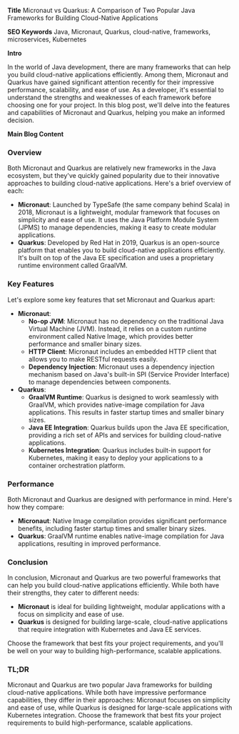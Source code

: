 **Title**
Micronaut vs Quarkus: A Comparison of Two Popular Java Frameworks for Building Cloud-Native Applications

**SEO Keywords**
Java, Micronaut, Quarkus, cloud-native, frameworks, microservices, Kubernetes

**Intro**

In the world of Java development, there are many frameworks that can help you build cloud-native applications efficiently. Among them, Micronaut and Quarkus have gained significant attention recently for their impressive performance, scalability, and ease of use. As a developer, it's essential to understand the strengths and weaknesses of each framework before choosing one for your project. In this blog post, we'll delve into the features and capabilities of Micronaut and Quarkus, helping you make an informed decision.

**Main Blog Content**

### Overview

Both Micronaut and Quarkus are relatively new frameworks in the Java ecosystem, but they've quickly gained popularity due to their innovative approaches to building cloud-native applications. Here's a brief overview of each:

* **Micronaut**: Launched by TypeSafe (the same company behind Scala) in 2018, Micronaut is a lightweight, modular framework that focuses on simplicity and ease of use. It uses the Java Platform Module System (JPMS) to manage dependencies, making it easy to create modular applications.
* **Quarkus**: Developed by Red Hat in 2019, Quarkus is an open-source platform that enables you to build cloud-native applications efficiently. It's built on top of the Java EE specification and uses a proprietary runtime environment called GraalVM.

### Key Features

Let's explore some key features that set Micronaut and Quarkus apart:

* **Micronaut**:
	+ **No-op JVM**: Micronaut has no dependency on the traditional Java Virtual Machine (JVM). Instead, it relies on a custom runtime environment called Native Image, which provides better performance and smaller binary sizes.
	+ **HTTP Client**: Micronaut includes an embedded HTTP client that allows you to make RESTful requests easily.
	+ **Dependency Injection**: Micronaut uses a dependency injection mechanism based on Java's built-in SPI (Service Provider Interface) to manage dependencies between components.
* **Quarkus**:
	+ **GraalVM Runtime**: Quarkus is designed to work seamlessly with GraalVM, which provides native-image compilation for Java applications. This results in faster startup times and smaller binary sizes.
	+ **Java EE Integration**: Quarkus builds upon the Java EE specification, providing a rich set of APIs and services for building cloud-native applications.
	+ **Kubernetes Integration**: Quarkus includes built-in support for Kubernetes, making it easy to deploy your applications to a container orchestration platform.

### Performance

Both Micronaut and Quarkus are designed with performance in mind. Here's how they compare:

* **Micronaut**: Native Image compilation provides significant performance benefits, including faster startup times and smaller binary sizes.
* **Quarkus**: GraalVM runtime enables native-image compilation for Java applications, resulting in improved performance.

### Conclusion

In conclusion, Micronaut and Quarkus are two powerful frameworks that can help you build cloud-native applications efficiently. While both have their strengths, they cater to different needs:

* **Micronaut** is ideal for building lightweight, modular applications with a focus on simplicity and ease of use.
* **Quarkus** is designed for building large-scale, cloud-native applications that require integration with Kubernetes and Java EE services.

Choose the framework that best fits your project requirements, and you'll be well on your way to building high-performance, scalable applications.

### TL;DR

Micronaut and Quarkus are two popular Java frameworks for building cloud-native applications. While both have impressive performance capabilities, they differ in their approaches: Micronaut focuses on simplicity and ease of use, while Quarkus is designed for large-scale applications with Kubernetes integration. Choose the framework that best fits your project requirements to build high-performance, scalable applications.